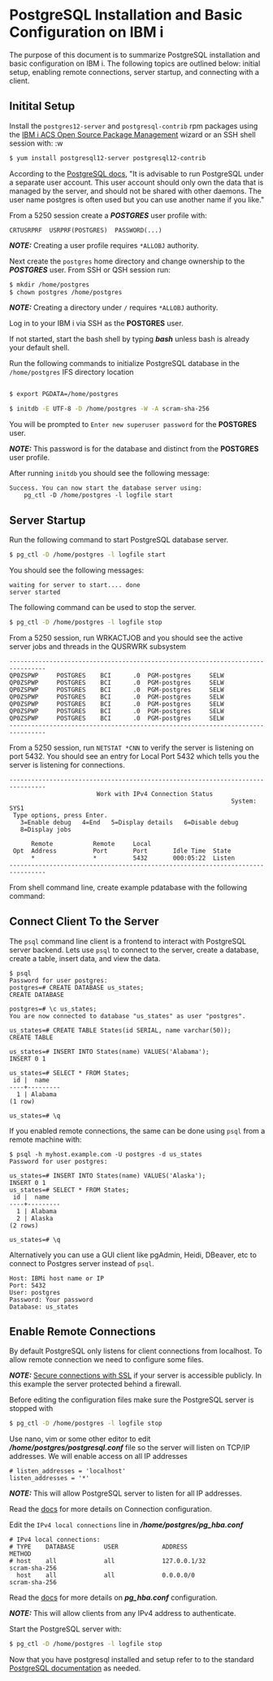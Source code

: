 # PostgreSQL Installation and Basic Configuration on IBM i

The purpose of this document is to summarize PostgreSQL installation and basic configuration on IBM i. The following topics are outlined below: initial setup, enabling remote connections, server startup, and connecting with a client.

## Initital Setup

Install the `postgres12-server` and `postgresql-contrib` rpm packages using the [IBM i ACS Open Source Package Management](https://www.ibm.com/support/pages/node/706903) wizard or an SSH shell session with:
:w
```bash
$ yum install postgresql12-server postgresql12-contrib
```

According to the [PostgreSQL docs](https://www.postgresql.org/docs/12/postgres-user.html), "It is advisable to run PostgreSQL under a separate user account. This user account should only own the data that is managed by the server, and should not be shared with other daemons. The user name postgres is often used but you can use another name if you like."

From a 5250 session create a ***POSTGRES*** user profile with:

```
CRTUSRPRF  USRPRF(POSTGRES)  PASSWORD(...)
```
***NOTE:*** Creating a user profile requires `*ALLOBJ` authority.

Next create the `postgres` home directory and change ownership to the ***POSTGRES*** user. From SSH or QSH session run:

```sh
$ mkdir /home/postgres
$ chown postgres /home/postgres
```
***NOTE:*** Creating a directory under `/` requires `*ALLOBJ` authority.

Log in to your IBM i via SSH as the **POSTGRES** user.

If not started, start the bash shell by typing ***bash*** unless bash is already your default shell.

Run the following commands to initialize PostgreSQL database in the `/home/postgres` IFS directory location

```bash

$ export PGDATA=/home/postgres

$ initdb -E UTF-8 -D /home/postgres -W -A scram-sha-256
```

You will be prompted to `Enter new superuser password` for the **POSTGRES** user.

***NOTE:*** This password is for the database and distinct from the **POSTGRES** user profile.

After running `initdb` you should see the following message:
```
Success. You can now start the database server using:
    pg_ctl -D /home/postgres -l logfile start
```

## Server Startup

Run the following command to start PostgreSQL database server.

```bash
$ pg_ctl -D /home/postgres -l logfile start
```

You should see the following messages:
```
waiting for server to start.... done
server started
```

The following command can be used to stop the server.
```bash
$ pg_ctl -D /home/postgres -l logfile stop
```

From a 5250 session, run WRKACTJOB and you should see the active server jobs and threads in the QUSRWRK subsystem
```
--------------------------------------------------------------------------------
QP0ZSPWP     POSTGRES    BCI      .0  PGM-postgres     SELW
QP0ZSPWP     POSTGRES    BCI      .0  PGM-postgres     SELW
QP0ZSPWP     POSTGRES    BCI      .0  PGM-postgres     SELW
QP0ZSPWP     POSTGRES    BCI      .0  PGM-postgres     SELW
QP0ZSPWP     POSTGRES    BCI      .0  PGM-postgres     SELW
QP0ZSPWP     POSTGRES    BCI      .0  PGM-postgres     SELW
QP0ZSPWP     POSTGRES    BCI      .0  PGM-postgres     SELW
--------------------------------------------------------------------------------
```

From a 5250 session, run `NETSTAT *CNN` to verify the server is listening on port 5432. You should see an entry for Local Port 5432 which tells you the server is listening for connections.
```
--------------------------------------------------------------------------------
                        Work with IPv4 Connection Status                   
                                                             System:   SYS1
 Type options, press Enter.                                                
   3=Enable debug   4=End   5=Display details   6=Disable debug            
   8=Display jobs                                                          
                                                                           
      Remote           Remote     Local                                    
 Opt  Address          Port       Port       Idle Time  State              
      *                *          5432       000:05:22  Listen             
--------------------------------------------------------------------------------
```

From shell command line, create example pdatabase with the following command:

## Connect Client To the Server

The `psql` command line client is a frontend to interact with PostgreSQL server backend.
Lets use `psql` to connect to the server, create a database, create a table, insert data, and view the data.

```
$ psql
Password for user postgres:
postgres=# CREATE DATABASE us_states;
CREATE DATABASE

postgres=# \c us_states;
You are now connected to database "us_states" as user "postgres".

us_states=# CREATE TABLE States(id SERIAL, name varchar(50));
CREATE TABLE

us_states=# INSERT INTO States(name) VALUES('Alabama');
INSERT 0 1

us_states=# SELECT * FROM States;
 id |  name   
----+---------
  1 | Alabama
(1 row)

us_states=# \q
```

If you enabled remote connections, the same can be done using `psql` from a remote machine with:

```
$ psql -h myhost.example.com -U postgres -d us_states
Password for user postgres: 

us_states=# INSERT INTO States(name) VALUES('Alaska');
INSERT 0 1
us_states=# SELECT * FROM States;
 id |  name   
----+---------
  1 | Alabama
  2 | Alaska
(2 rows)

us_states=# \q
```

Alternatively you can use a GUI client like pgAdmin, Heidi, DBeaver, etc to connect to Postgres server instead of `psql`.

```
Host: IBMi host name or IP
Port: 5432
User: postgres
Password: Your password
Database: us_states
```

## Enable Remote Connections

By default PostgreSQL only listens for client connections from localhost. To allow remote connection we need to configure some files.

***NOTE:*** [Secure connections with SSL](https://www.postgresql.org/docs/12/ssl-tcp.html#SSL-SETUP) if your server is accessible publicly. In this example the server protected behind a firewall.

Before editing the configuration files make sure the PostgreSQL server is stopped with

```bash
$ pg_ctl -D /home/postgres -l logfile stop
```

Use nano, vim or some other editor to edit ***/home/postgres/postgresql.conf*** file so the server will listen on TCP/IP addresses. We will enable access on all IP addresses

```
# listen_addresses = 'localhost'
listen_addresses = '*'
```
***NOTE:*** This will allow PostgreSQL server to listen for all IP addresses.

Read the [docs](https://www.postgresql.org/docs/12/runtime-config-connection.html) for more details on Connection configuration.

Edit the `IPv4 local connections` line in ***/home/postgres/pg_hba.conf***

```
# IPv4 local connections:
# TYPE    DATABASE        USER            ADDRESS                 METHOD
# host    all             all             127.0.0.1/32            scram-sha-256
  host    all             all             0.0.0.0/0               scram-sha-256
```

Read the [docs](https://www.postgresql.org/docs/12/auth-pg-hba-conf.html) for more
details on ***pg_hba.conf*** configuration.

***NOTE:*** This will allow clients from any IPv4 address to authenticate.

Start the PostgreSQL server with:

```bash
$ pg_ctl -D /home/postgres -l logfile stop
```

Now that you have postgresql installed and setup refer to to the standard [PostgreSQL documentation](https://www.postgresql.org/docs/) as needed.